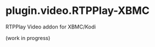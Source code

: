 plugin.video.RTPPlay-XBMC
=========================

RTPPlay Video addon for XBMC/Kodi 

(work in progress)
